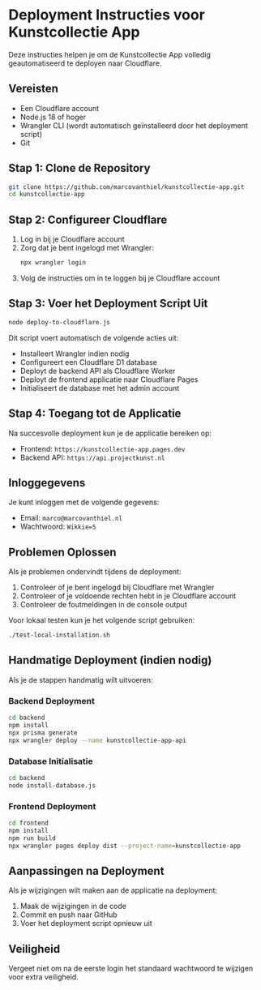 # Deployment Instructies voor Kunstcollectie App

Deze instructies helpen je om de Kunstcollectie App volledig geautomatiseerd te deployen naar Cloudflare.

## Vereisten

- Een Cloudflare account
- Node.js 18 of hoger
- Wrangler CLI (wordt automatisch geïnstalleerd door het deployment script)
- Git

## Stap 1: Clone de Repository

```bash
git clone https://github.com/marcovanthiel/kunstcollectie-app.git
cd kunstcollectie-app
```

## Stap 2: Configureer Cloudflare

1. Log in bij je Cloudflare account
2. Zorg dat je bent ingelogd met Wrangler:
   ```bash
   npx wrangler login
   ```
3. Volg de instructies om in te loggen bij je Cloudflare account

## Stap 3: Voer het Deployment Script Uit

```bash
node deploy-to-cloudflare.js
```

Dit script voert automatisch de volgende acties uit:
- Installeert Wrangler indien nodig
- Configureert een Cloudflare D1 database
- Deployt de backend API als Cloudflare Worker
- Deployt de frontend applicatie naar Cloudflare Pages
- Initialiseert de database met het admin account

## Stap 4: Toegang tot de Applicatie

Na succesvolle deployment kun je de applicatie bereiken op:
- Frontend: `https://kunstcollectie-app.pages.dev`
- Backend API: `https://api.projectkunst.nl`

## Inloggegevens

Je kunt inloggen met de volgende gegevens:
- Email: `marco@marcovanthiel.nl`
- Wachtwoord: `Wikkie=5`

## Problemen Oplossen

Als je problemen ondervindt tijdens de deployment:

1. Controleer of je bent ingelogd bij Cloudflare met Wrangler
2. Controleer of je voldoende rechten hebt in je Cloudflare account
3. Controleer de foutmeldingen in de console output

Voor lokaal testen kun je het volgende script gebruiken:
```bash
./test-local-installation.sh
```

## Handmatige Deployment (indien nodig)

Als je de stappen handmatig wilt uitvoeren:

### Backend Deployment
```bash
cd backend
npm install
npx prisma generate
npx wrangler deploy --name kunstcollectie-app-api
```

### Database Initialisatie
```bash
cd backend
node install-database.js
```

### Frontend Deployment
```bash
cd frontend
npm install
npm run build
npx wrangler pages deploy dist --project-name=kunstcollectie-app
```

## Aanpassingen na Deployment

Als je wijzigingen wilt maken aan de applicatie na deployment:
1. Maak de wijzigingen in de code
2. Commit en push naar GitHub
3. Voer het deployment script opnieuw uit

## Veiligheid

Vergeet niet om na de eerste login het standaard wachtwoord te wijzigen voor extra veiligheid.
